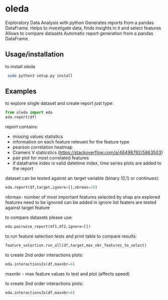 # oleda

 Exploratory Data Analysis with python
 Generates reports from a pandas DataFrame.
 Helps to investigate data, finds insights in it and select features
 Allows to compare datasets
 Automatic report generation from a pandas DataFrame.

Usage/installation
------------------
to install oleda
```bash
 sudo python3 setup.py install
```
Examples
--------

to explore single dataset and create report just type:
```python
from oleda import eda
eda.report(df)
```
report contains:
- missing values statistics
- information on each feature relevant for the feature type
- pearson correlation heatmap
- Cramers V staticstics (https://stackoverflow.com/a/46498792/5863503)
- pair plot for most correlated features
- if dataframe index is valid datetime index, time series plots are added to the report


dataset can be tested against an target variable (binary (0,1) or continues):  

```python
eda.report(df,target,ignore=[],nbrmax=20)
```
nbrmax- number of most important features selected by shap are explored
features need to be ignored can be added in ignore list 
featers are tested against target feature

 
to compare datasets please use:
```python   
eda.pairwise_report(df1,df2,ignore=[])
```


to run feature selection tests and print table to compare results:
```python 
feature_selection.run_all(df,target,max_nbr_features_to_select)
```

to create 2nd order interactions plots:
```python 
eda.interactions2x(df,maxnbr=6)
```
maxnbr - max feature values to test and plot (affects speed)

to create 3nd order interactions plots:
```python 
eda.interactions3x(df,maxnbr=6)
```

